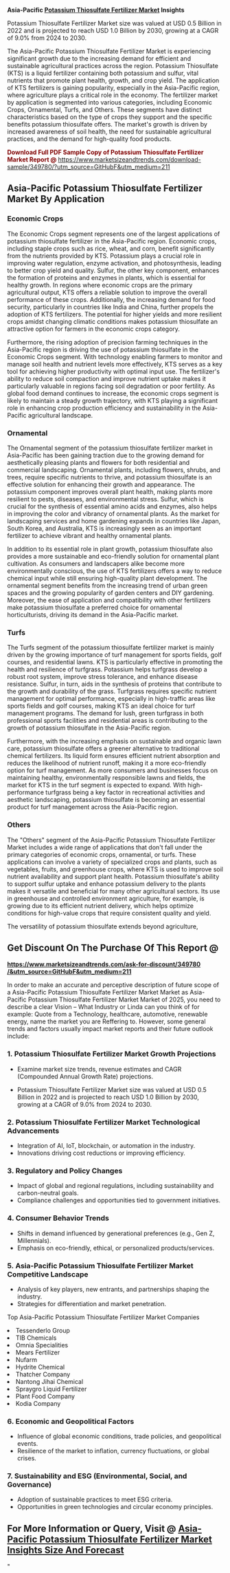 <p><strong>Asia-Pacific&nbsp;<a href=""https://www.marketsizeandtrends.com/download-sample/349780/&amp;utm_source=GitHubF&amp;utm_medium=211"">Potassium Thiosulfate Fertilizer Market</a> Insights</strong></p><p>Potassium Thiosulfate Fertilizer Market size was valued at USD 0.5 Billion in 2022 and is projected to reach USD 1.0 Billion by 2030, growing at a CAGR of 9.0% from 2024 to 2030.</p><p><p>The Asia-Pacific Potassium Thiosulfate Fertilizer Market is experiencing significant growth due to the increasing demand for efficient and sustainable agricultural practices across the region. Potassium Thiosulfate (KTS) is a liquid fertilizer containing both potassium and sulfur, vital nutrients that promote plant health, growth, and crop yield. The application of KTS fertilizers is gaining popularity, especially in the Asia-Pacific region, where agriculture plays a critical role in the economy. The fertilizer market by application is segmented into various categories, including Economic Crops, Ornamental, Turfs, and Others. These segments have distinct characteristics based on the type of crops they support and the specific benefits potassium thiosulfate offers. The market's growth is driven by increased awareness of soil health, the need for sustainable agricultural practices, and the demand for high-quality food products.<p><strong><span style="color: #800000;">Download Full PDF Sample Copy of Potassium Thiosulfate Fertilizer Market Report @</span>&nbsp;</strong><a href="https://www.marketsizeandtrends.com/download-sample/349780/?utm_source=GitHubF&amp;utm_medium=211" target="_blank">https://www.marketsizeandtrends.com/download-sample/349780/?utm_source=GitHubF&amp;utm_medium=211</a></p></p><h2>Asia-Pacific Potassium Thiosulfate Fertilizer Market By Application</h2><h3>Economic Crops</h3><p>The Economic Crops segment represents one of the largest applications of potassium thiosulfate fertilizer in the Asia-Pacific region. Economic crops, including staple crops such as rice, wheat, and corn, benefit significantly from the nutrients provided by KTS. Potassium plays a crucial role in improving water regulation, enzyme activation, and photosynthesis, leading to better crop yield and quality. Sulfur, the other key component, enhances the formation of proteins and enzymes in plants, which is essential for healthy growth. In regions where economic crops are the primary agricultural output, KTS offers a reliable solution to improve the overall performance of these crops. Additionally, the increasing demand for food security, particularly in countries like India and China, further propels the adoption of KTS fertilizers. The potential for higher yields and more resilient crops amidst changing climatic conditions makes potassium thiosulfate an attractive option for farmers in the economic crops category.</p><p>Furthermore, the rising adoption of precision farming techniques in the Asia-Pacific region is driving the use of potassium thiosulfate in the Economic Crops segment. With technology enabling farmers to monitor and manage soil health and nutrient levels more effectively, KTS serves as a key tool for achieving higher productivity with optimal input use. The fertilizer's ability to reduce soil compaction and improve nutrient uptake makes it particularly valuable in regions facing soil degradation or poor fertility. As global food demand continues to increase, the economic crops segment is likely to maintain a steady growth trajectory, with KTS playing a significant role in enhancing crop production efficiency and sustainability in the Asia-Pacific agricultural landscape.</p><h3>Ornamental</h3><p>The Ornamental segment of the potassium thiosulfate fertilizer market in Asia-Pacific has been gaining traction due to the growing demand for aesthetically pleasing plants and flowers for both residential and commercial landscaping. Ornamental plants, including flowers, shrubs, and trees, require specific nutrients to thrive, and potassium thiosulfate is an effective solution for enhancing their growth and appearance. The potassium component improves overall plant health, making plants more resilient to pests, diseases, and environmental stress. Sulfur, which is crucial for the synthesis of essential amino acids and enzymes, also helps in improving the color and vibrancy of ornamental plants. As the market for landscaping services and home gardening expands in countries like Japan, South Korea, and Australia, KTS is increasingly seen as an important fertilizer to achieve vibrant and healthy ornamental plants.</p><p>In addition to its essential role in plant growth, potassium thiosulfate also provides a more sustainable and eco-friendly solution for ornamental plant cultivation. As consumers and landscapers alike become more environmentally conscious, the use of KTS fertilizers offers a way to reduce chemical input while still ensuring high-quality plant development. The ornamental segment benefits from the increasing trend of urban green spaces and the growing popularity of garden centers and DIY gardening. Moreover, the ease of application and compatibility with other fertilizers make potassium thiosulfate a preferred choice for ornamental horticulturists, driving its demand in the Asia-Pacific market.</p><h3>Turfs</h3><p>The Turfs segment of the potassium thiosulfate fertilizer market is mainly driven by the growing importance of turf management for sports fields, golf courses, and residential lawns. KTS is particularly effective in promoting the health and resilience of turfgrass. Potassium helps turfgrass develop a robust root system, improve stress tolerance, and enhance disease resistance. Sulfur, in turn, aids in the synthesis of proteins that contribute to the growth and durability of the grass. Turfgrass requires specific nutrient management for optimal performance, especially in high-traffic areas like sports fields and golf courses, making KTS an ideal choice for turf management programs. The demand for lush, green turfgrass in both professional sports facilities and residential areas is contributing to the growth of potassium thiosulfate in the Asia-Pacific region.</p><p>Furthermore, with the increasing emphasis on sustainable and organic lawn care, potassium thiosulfate offers a greener alternative to traditional chemical fertilizers. Its liquid form ensures efficient nutrient absorption and reduces the likelihood of nutrient runoff, making it a more eco-friendly option for turf management. As more consumers and businesses focus on maintaining healthy, environmentally responsible lawns and fields, the market for KTS in the turf segment is expected to expand. With high-performance turfgrass being a key factor in recreational activities and aesthetic landscaping, potassium thiosulfate is becoming an essential product for turf management across the Asia-Pacific region.</p><h3>Others</h3><p>The "Others" segment of the Asia-Pacific Potassium Thiosulfate Fertilizer Market includes a wide range of applications that don't fall under the primary categories of economic crops, ornamental, or turfs. These applications can involve a variety of specialized crops and plants, such as vegetables, fruits, and greenhouse crops, where KTS is used to improve soil nutrient availability and support plant health. Potassium thiosulfate's ability to support sulfur uptake and enhance potassium delivery to the plants makes it versatile and beneficial for many other agricultural sectors. Its use in greenhouse and controlled environment agriculture, for example, is growing due to its efficient nutrient delivery, which helps optimize conditions for high-value crops that require consistent quality and yield.</p><p>The versatility of potassium thiosulfate extends beyond agriculture,</p><h2><strong>Get Discount On The Purchase Of This Report @&nbsp;</strong></h2><p><strong><a href=""https://www.marketsizeandtrends.com/ask-for-discount/349780/&amp;utm_source=GitHubF&amp;utm_medium=211"" target=""_blank"">https://www.marketsizeandtrends.com/ask-for-discount/349780<br />/&amp;utm_source=GitHubF&amp;utm_medium=211</a></strong></p><p>In order to make an accurate and perceptive description of future scope of a Asia-Pacific&nbsp;Potassium Thiosulfate Fertilizer Market Market as Asia-Pacific&nbsp;Potassium Thiosulfate Fertilizer Market Market of 2025, you need to describe a clear Vision &ndash; What Industry or Linda can you think of for example: Quote from a Technology, healthcare, automotive, renewable energy, name the market you are Reffering to. However, some general trends and factors usually impact market reports and their future outlook include:</p><h3>1.&nbsp;<strong>Potassium Thiosulfate Fertilizer Market Growth Projections</strong></h3><ul><li>Examine market size trends, revenue estimates and CAGR (Compounded Annual Growth Rate) projections.</li><li><p>Potassium Thiosulfate Fertilizer Market size was valued at USD 0.5 Billion in 2022 and is projected to reach USD 1.0 Billion by 2030, growing at a CAGR of 9.0% from 2024 to 2030.</p></li></ul><h3>2.&nbsp;<strong>Potassium Thiosulfate Fertilizer Market Technological Advancements</strong></h3><ul><li>Integration of AI, IoT, blockchain, or automation in the industry.</li><li>Innovations driving cost reductions or improving efficiency.</li></ul><h3>3.&nbsp;<strong>Regulatory and Policy Changes</strong></h3><ul><li>Impact of global and regional regulations, including sustainability and carbon-neutral goals.</li><li>Compliance challenges and opportunities tied to government initiatives.</li></ul><h3>4.&nbsp;<strong>Consumer Behavior Trends</strong></h3><ul><li>Shifts in demand influenced by generational preferences (e.g., Gen Z, Millennials).</li><li>Emphasis on eco-friendly, ethical, or personalized products/services.</li></ul><h3>5.&nbsp;<strong>Asia-Pacific Potassium Thiosulfate Fertilizer Market Competitive Landscape</strong></h3><ul><li>Analysis of key players, new entrants, and partnerships shaping the industry.</li><li>Strategies for differentiation and market penetration.</li></ul><p data-pm-slice=""1 1 []"">Top Asia-Pacific Potassium Thiosulfate Fertilizer Market Companies</p><div data-test-id=""""><p><li>Tessenderlo Group</li><li> TIB Chemicals</li><li> Omnia Specialities</li><li> Mears Fertilizer</li><li> Nufarm</li><li> Hydrite Chemical</li><li> Thatcher Company</li><li> Nantong Jihai Chemical</li><li> Spraygro Liquid Fertilizer</li><li> Plant Food Company</li><li> Kodia Company</li></p></div><h3>6.&nbsp;<strong>Economic and Geopolitical Factors</strong></h3><ul><li>Influence of global economic conditions, trade policies, and geopolitical events.</li><li>Resilience of the market to inflation, currency fluctuations, or global crises.</li></ul><h3>7.&nbsp;<strong>Sustainability and ESG (Environmental, Social, and Governance)</strong></h3><ul><li>Adoption of sustainable practices to meet ESG criteria.</li><li>Opportunities in green technologies and circular economy principles.</li></ul><h2><strong>For More Information or Query, Visit @&nbsp;</strong><a href=""https://www.verifiedmarketreports.com/product/potassium-thiosulfate-fertilizer-market/"" target=""_blank"">Asia-Pacific Potassium Thiosulfate Fertilizer Market Insights Size And Forecast</a></h2>"
